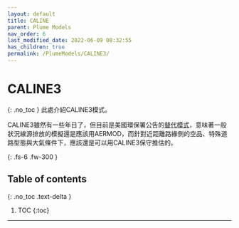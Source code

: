 ```yaml
---
layout: default
title: CALINE
parent: Plume Models
nav_order: 6
last_modified_date: 2022-06-09 08:32:55
has_children: true
permalink: /PlumeModels/CALINE3/
---
```


# CALINE3
{: .no_toc }
此處介紹CALINE3模式。

CALINE3雖然有一些年日了，但目前是美國環保署公告的[替代模式](https://sinotec2.github.io/Focus-on-Air-Quality/PaperReview/LargeSSPtSrcEIA/1Gaus_Stab/#usepa-scram模式種類架構)，意味著一般狀況線源排放的模擬還是應該用AERMOD，而針對近距離路緣側的空品、特殊道路型態與大氣條件下，應該還是可以用CALINE3保守推估的。

{: .fs-6 .fw-300 }

## Table of contents
{: .no_toc .text-delta }

1. TOC
{:toc}

---